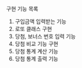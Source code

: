 구현 기능 목록

1. 구입금액 입력받는 기능 
2. 로또 클래스 구현
3. 당첨, 보너스 번호 입력 기능
4. 당첨 비교 기능 구현
5. 당첨 통계 계산 기능
6. 당첨 통계 출력 기능